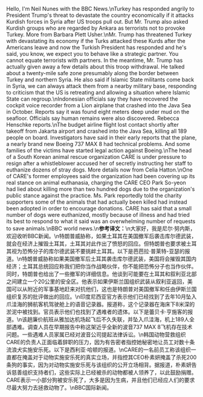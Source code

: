 Hello, I'm Neil Nunes with the BBC News.\nTurkey has responded angrily to President Trump's threat to devastate the country economically if it attacks Kurdish forces in Syria after US troops pull out. But Mr. Trump also asked Kurdish groups who are regarded by Ankara as terrorists not to provoke Turkey. More from Barbara Plett Usher.\nMr. Trump has threatened Turkey with devastating its economy if the Turks attacked these Kurds after the Americans leave and now the Turkish President has responded and he's said, you know, we expect you to behave like a strategic partner. You cannot equate terrorists with partners. In the meantime, Mr. Trump has actually given away a few details about this troop withdrawal. He talked about a twenty-mile safe zone presumably along the border between Turkey and northern Syria. He also said if Islamic State militants come back in Syria, we can always attack them from a nearby military base, responding to criticism that the US is retreating and allowing a situation where Islamic State can regroup.\nIndonesian officials say they have recovered the cockpit voice recorder from a Lion airplane that crashed into the Java Sea in October. Reports say it was found eight meters deep under mud on the seafloor. Officials say human remains were also discovered. Rebecca Henschke reports.\nThe budget airline flight lost contact shortly after takeoff from Jakarta airport and crashed into the Java Sea, killing all 189 people on board. Investigators have said in their early reports that the plane, a nearly brand new Boeing 737 MAX 8 had technical problems. And some families of the victims have started legal action against Boeing.\nThe head of a South Korean animal rescue organization CARE is under pressure to resign after a whistleblower accused her of secretly instructing her staff to euthanize dozens of stray dogs. More details now from Celia Hatton.\nOne of CARE's former employees said the organization had been covering up its real stance on animal euthanasia, charging the CARE CEO Park So-yeon had lied about killing more than two hundred dogs due to the organization's public stance against the practice. Ms. Park reportedly told the charity supporters some of the animals that had actually been killed had instead been adopted in order to encourage donations. CARE has said that a small number of dogs were euthanized, mostly because of illness and had tried its best to respond to what it said was an overwhelming number of requests to save animals.\nBBC world news.\n**参考译文：**\n大家好，我是尼尔·努内斯，欢迎收听BBC新闻。\n特朗普威胁称，如果土耳其在美国撤军后袭击库尔德武装，就会在经济上摧毁土耳其，土耳其对此作出了愤怒的回应。但特朗普也要求被土耳其视为恐怖分子的库尔德武装不要挑衅土耳其。以下是芭芭拉·普莱特-亚瑟的报道。\n特朗普威胁称如果美国撤军后土耳其袭击库尔德武装，美国将会摧毁其国内经济；土耳其总统回应称我们把你当作战略伙伴，你不能把恐怖分子也当作伙伴。同时，特朗普也给出了一些撤军的详细信息。他谈到可能要在土耳其和叙利亚北部之间建立一个20公里的安全区。他表示如果伊斯兰国组织武装从叙利亚返回，美国可以从附近的军事基地赶来对抗他们，这也是特朗普对美国撤军和任由伊斯兰国组织复苏的批评做出的回应。\n印度尼西亚官方表示他们已经找到了去年10月坠入爪洼海的狮航客机驾驶舱上的语音记录器。报道称，这个记录器在海床下8米深的淤泥中被找到。官员表示他们也找到了遇难者的遗体。以下是蕾贝卡·亨施客的报道。\n该趟廉价航班从雅加达机场起飞后不久失联，并坠入爪洼海，机上189人全部遇难。调查人员在早期报告中称这架近乎全新的波音737 MAX 8飞机存在技术问题。一些遇难人员家属已经对波音公司提起法律诉讼。\n韩国动物营救组织CARE的负责人正面临着辞职的压力，因为有告密者指控她秘密地让员工对数十条流浪犬实施安乐死。以下是西利亚·哈顿的报道。\nCARE的一名前员工称该组织一直都在掩盖对于动物实施安乐死的真实立场，并指控其CEO朴素妍掩盖了杀死200条狗的事实，因为对动物实施安乐死与该组织的公开立场相背。据报道，朴素妍告诉慈善组织支持者们，这些实际上已经被杀的动物都被人领养了，以此鼓励捐赠。CARE表示一小部分狗被安乐死了，大多是因为生病，并且他们已经应人们的要求尽最大努力去拯救动物了。\nBBC国际新闻。
        